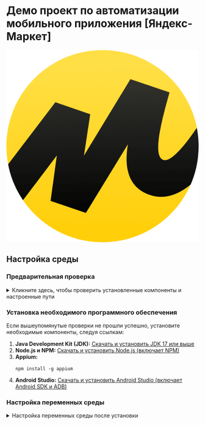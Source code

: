 # Демо проект по автоматизации мобильного приложения [**Яндекс-Маркет**]

<p align="center">
<img title="Яндекс-Маркет" src=".github/logo/logo.png">
</p>

<h2>Настройка среды</h2>

<h3>Предварительная проверка</h3>
<details>
<summary>Кликните здесь, чтобы проверить установленные компоненты и настроенные пути</summary>

Откройте терминал (на macOS) или командную строку/PowerShell (на Windows) и выполните следующие команды:

<ul>
<li>Проверка версии Java:
<pre><code>java -version</code></pre>
</li>

<li>Проверка версии Node.js:
<pre><code>node -v</code></pre>
</li>

<li>Проверка версии NPM:
<pre><code>npm -v</code></pre>
</li>

<li>Проверка версии Appium:
<pre><code>appium -v</code></pre>
</li>

<li>Проверка путей для Android SDK (macOS):
<pre><code>echo $ANDROID_HOME</code></pre>
<pre><code>echo $PATH</code></pre>
</li>

<li>Проверка путей для Android SDK (Windows):
<pre><code>echo %ANDROID_HOME%</code></pre>
<pre><code>echo %PATH%</code></pre>
</li>

<li>Проверка доступности Android Debug Bridge (ADB):
<pre><code>adb version</code></pre>
</li>

<li>Проверка установленной JDK:
<pre><code>echo $JAVA_HOME</code></pre> (macOS)
<pre><code>echo %JAVA_HOME%</code></pre> (Windows)
</li>
</ul>

</details>

<h3>Установка необходимого программного обеспечения</h3>
<p>Если вышеупомянутые проверки не прошли успешно, установите необходимые компоненты, следуя ссылкам:</p>

<ol>
<li><strong>Java Development Kit (JDK):</strong>
<a href="https://www.oracle.com/java/technologies/javase/jdk17-archive-downloads.html">Скачать и установить JDK 17 или выше</a>
</li>

<li><strong>Node.js и NPM:</strong>
<a href="https://nodejs.org/en/">Скачать и установить Node.js (включает NPM)</a>
</li>

<li><strong>Appium:</strong>
<pre><code>npm install -g appium</code></pre>
</li>

<li><strong>Android Studio:</strong>
<a href="https://developer.android.com/studio">Скачать и установить Android Studio (включает Android SDK и ADB)</a>
</li>
</ol>

<h3>Настройка переменных среды</h3>
<details>
<summary>Настройка переменных среды после установки</summary>
<p>После установки всех компонентов, убедитесь, что переменные среды настроены правильно.</p>

<h4>Для macOS:</h4>
Добавьте следующие строки в ваш <code>.zshrc</code> или <code>.bash_profile</code>, а затем перезапустите терминал:
<pre><code>export ANDROID_HOME=$HOME/Library/Android/sdk
export PATH=$PATH:$ANDROID_HOME/emulator
export PATH=$PATH:$ANDROID_HOME/tools
export PATH=$PATH:$ANDROID_HOME/tools/bin
export PATH=$PATH:$ANDROID_HOME/platform-tools
export JAVA_HOME=`/usr/libexec/java_home -v 17`</code></pre>

<h4>Для Windows:</h4>
Добавьте переменные среды через "Системные настройки" > "Переменные среды":
<pre><code>setx ANDROID_HOME "C:\Users\YOUR_USERNAME\AppData\Local\Android\Sdk"
setx PATH "%PATH%;%ANDROID_HOME%\emulator;%ANDROID_HOME%\tools;%ANDROID_HOME%\tools\bin;%ANDROID_HOME%\platform-tools"
setx JAVA_HOME "C:\Path\To\Your\JDK17"</code></pre>
</details>